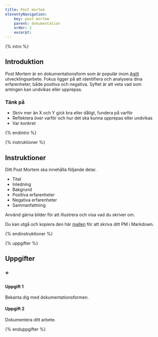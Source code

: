 ```yaml
---
title: Post mortem
eleventyNavigation:
    key: post mortem
    parent: dokumentation
    order: 2
    excerpt: 
---
```

{% intro %}

## Introduktion

Post Mortem är en dokumentationsform som är populär inom 
[Agilt](https://sv.wikipedia.org/wiki/Agil_systemutveckling) utvecklingsarbete.
Fokus ligger på att identifiera och analysera dina erfarenheter, både positiva och 
negativa. Syftet är att veta vad som antingen kan undvikas eller upprepas.

### Tänk på
 - Skriv mer än X och Y gick bra eller dåligt, fundera på varför
 - Reflektera över varför och hur det ska kunna upprepas eller undvikas
 - Var konkret

{% endintro %}

{% instruktioner %}

## Instruktioner

Ditt Post Mortem ska innehålla följande delar.

 - Titel
 - Inledning
 - Bakgrund
 - Positiva erfarenheter
 - Negativa erfarenheter
 - Sammanfattning

Använd gärna bilder för att illustrera och visa vad du skriver om.

Du kan utgå och kopiera den här 
[mallen](https://gist.github.com/jensnti/c377e37ceb4138c4c29c6ab5f5f64c2f) för 
att skriva ditt PM i Markdown.

{% endinstruktioner %}

{% uppgifter %}

## Uppgifter
### ⭐
#### Uppgift 1

Bekanta dig med dokumentationsformen.

#### Uppgift 2

Dokumentera ditt arbete.


{% enduppgifter %}